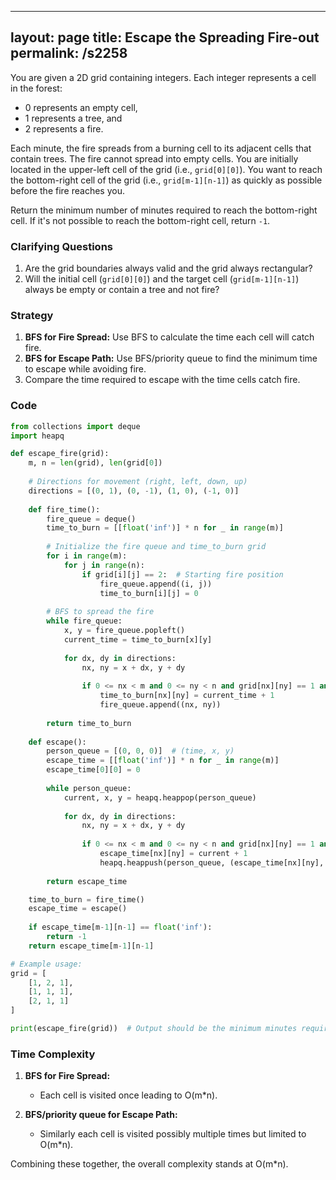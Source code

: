 
---
layout: page
title:  Escape the Spreading Fire-out
permalink: /s2258
---

You are given a 2D grid containing integers. Each integer represents a cell in the forest:
- 0 represents an empty cell,
- 1 represents a tree, and
- 2 represents a fire.

Each minute, the fire spreads from a burning cell to its adjacent cells that contain trees. The fire cannot spread into empty cells. You are initially located in the upper-left cell of the grid (i.e., `grid[0][0]`). You want to reach the bottom-right cell of the grid (i.e., `grid[m-1][n-1]`) as quickly as possible before the fire reaches you.

Return the minimum number of minutes required to reach the bottom-right cell. If it's not possible to reach the bottom-right cell, return `-1`.

### Clarifying Questions
1. Are the grid boundaries always valid and the grid always rectangular?
2. Will the initial cell (`grid[0][0]`) and the target cell (`grid[m-1][n-1]`) always be empty or contain a tree and not fire?

### Strategy

1. **BFS for Fire Spread:** Use BFS to calculate the time each cell will catch fire.
2. **BFS for Escape Path:** Use BFS/priority queue to find the minimum time to escape while avoiding fire.
3. Compare the time required to escape with the time cells catch fire. 

### Code

```python
from collections import deque
import heapq

def escape_fire(grid):
    m, n = len(grid), len(grid[0])
    
    # Directions for movement (right, left, down, up)
    directions = [(0, 1), (0, -1), (1, 0), (-1, 0)]
    
    def fire_time():
        fire_queue = deque()
        time_to_burn = [[float('inf')] * n for _ in range(m)]
        
        # Initialize the fire queue and time_to_burn grid
        for i in range(m):
            for j in range(n):
                if grid[i][j] == 2:  # Starting fire position
                    fire_queue.append((i, j))
                    time_to_burn[i][j] = 0
        
        # BFS to spread the fire
        while fire_queue:
            x, y = fire_queue.popleft()
            current_time = time_to_burn[x][y]
            
            for dx, dy in directions:
                nx, ny = x + dx, y + dy
                
                if 0 <= nx < m and 0 <= ny < n and grid[nx][ny] == 1 and time_to_burn[nx][ny] == float('inf'):
                    time_to_burn[nx][ny] = current_time + 1
                    fire_queue.append((nx, ny))
        
        return time_to_burn
    
    def escape():
        person_queue = [(0, 0, 0)]  # (time, x, y)
        escape_time = [[float('inf')] * n for _ in range(m)]
        escape_time[0][0] = 0
        
        while person_queue:
            current, x, y = heapq.heappop(person_queue)
            
            for dx, dy in directions:
                nx, ny = x + dx, y + dy
                
                if 0 <= nx < m and 0 <= ny < n and grid[nx][ny] == 1 and current + 1 < escape_time[nx][ny] and current + 1 < time_to_burn[nx][ny]:
                    escape_time[nx][ny] = current + 1
                    heapq.heappush(person_queue, (escape_time[nx][ny], nx, ny))
        
        return escape_time

    time_to_burn = fire_time()
    escape_time = escape()
    
    if escape_time[m-1][n-1] == float('inf'):
        return -1
    return escape_time[m-1][n-1]

# Example usage:
grid = [
    [1, 2, 1],
    [1, 1, 1],
    [2, 1, 1]
]

print(escape_fire(grid))  # Output should be the minimum minutes required to escape or -1 if impossible
```

### Time Complexity

1. **BFS for Fire Spread:**
   - Each cell is visited once leading to O(m*n).

2. **BFS/priority queue for Escape Path:**
   - Similarly each cell is visited possibly multiple times but limited to O(m*n).

Combining these together, the overall complexity stands at O(m*n).